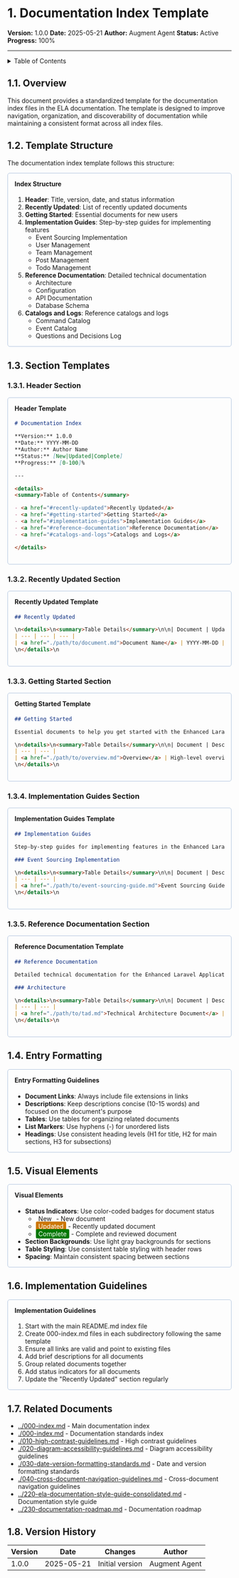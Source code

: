 # 1. Documentation Index Template

**Version:** 1.0.0
**Date:** 2025-05-21
**Author:** Augment Agent
**Status:** Active
**Progress:** 100%

---

<details>
<summary>Table of Contents</summary>

- [1.1. Overview](#11-overview)
- [1.2. Template Structure](#12-template-structure)
- [1.3. Section Templates](#13-section-templates)
  - [1.3.1. Header Section](#131-header-section)
  - [1.3.2. Recently Updated Section](#132-recently-updated-section)
  - [1.3.3. Getting Started Section](#133-getting-started-section)
  - [1.3.4. Implementation Guides Section](#134-implementation-guides-section)
  - [1.3.5. Reference Documentation Section](#135-reference-documentation-section)
- [1.4. Entry Formatting](#14-entry-formatting)
- [1.5. Visual Elements](#15-visual-elements)
- [1.6. Implementation Guidelines](#16-implementation-guidelines)
- [1.7. Related Documents](#17-related-documents)
- [1.8. Version History](#18-version-history)

</details>

## 1.1. Overview

This document provides a standardized template for the documentation index files in the ELA documentation. The template is designed to improve navigation, organization, and discoverability of documentation while maintaining a consistent format across all index files.

## 1.2. Template Structure

The documentation index template follows this structure:

<div style="padding: 15px; border-radius: 5px; border: 1px solid #b0c4de; margin-bottom: 20px;">
<h4 style="margin-top: 0; ">Index Structure</h4>

<ol style="margin-bottom: 0;">
  <li><strong>Header</strong>: Title, version, date, and status information</li>
  <li><strong>Recently Updated</strong>: List of recently updated documents</li>
  <li><strong>Getting Started</strong>: Essential documents for new users</li>
  <li><strong>Implementation Guides</strong>: Step-by-step guides for implementing features
    <ul>
      <li>Event Sourcing Implementation</li>
      <li>User Management</li>
      <li>Team Management</li>
      <li>Post Management</li>
      <li>Todo Management</li>
    </ul>
  </li>
  <li><strong>Reference Documentation</strong>: Detailed technical documentation
    <ul>
      <li>Architecture</li>
      <li>Configuration</li>
      <li>API Documentation</li>
      <li>Database Schema</li>
    </ul>
  </li>
  <li><strong>Catalogs and Logs</strong>: Reference catalogs and logs
    <ul>
      <li>Command Catalog</li>
      <li>Event Catalog</li>
      <li>Questions and Decisions Log</li>
    </ul>
  </li>
</ol>
</div>

## 1.3. Section Templates

### 1.3.1. Header Section

<div style="padding: 15px; border-radius: 5px; border: 1px solid #b0c4de; margin-bottom: 20px;">
<h4 style="margin-top: 0; ">Header Template</h4>

```markdown
# Documentation Index

**Version:** 1.0.0
**Date:** YYYY-MM-DD
**Author:** Author Name
**Status:** [New|Updated|Complete]
**Progress:** [0-100]%

---

<details>
<summary>Table of Contents</summary>

- <a href="#recently-updated">Recently Updated</a>
- <a href="#getting-started">Getting Started</a>
- <a href="#implementation-guides">Implementation Guides</a>
- <a href="#reference-documentation">Reference Documentation</a>
- <a href="#catalogs-and-logs">Catalogs and Logs</a>

</details>
```
</div>

### 1.3.2. Recently Updated Section

<div style="padding: 15px; border-radius: 5px; border: 1px solid #b0c4de; margin-bottom: 20px;">
<h4 style="margin-top: 0; ">Recently Updated Template</h4>

```markdown
## Recently Updated

\n<details>\n<summary>Table Details</summary>\n\n| Document | Updated | Description |
| --- | --- | --- |
| <a href="./path/to/document.md">Document Name</a> | YYYY-MM-DD | Brief description of the document |
\n</details>\n
```
</div>

### 1.3.3. Getting Started Section

<div style="padding: 15px; border-radius: 5px; border: 1px solid #b0c4de; margin-bottom: 20px;">
<h4 style="margin-top: 0; ">Getting Started Template</h4>

```markdown
## Getting Started

Essential documents to help you get started with the Enhanced Laravel Application.

\n<details>\n<summary>Table Details</summary>\n\n| Document | Description |
| --- | --- |
| <a href="./path/to/overview.md">Overview</a> | High-level overview of the application |
\n</details>\n
```
</div>

### 1.3.4. Implementation Guides Section

<div style="padding: 15px; border-radius: 5px; border: 1px solid #b0c4de; margin-bottom: 20px;">
<h4 style="margin-top: 0; ">Implementation Guides Template</h4>

```markdown
## Implementation Guides

Step-by-step guides for implementing features in the Enhanced Laravel Application.

### Event Sourcing Implementation

\n<details>\n<summary>Table Details</summary>\n\n| Document | Description |
| --- | --- |
| <a href="./path/to/event-sourcing-guide.md">Event Sourcing Guide</a> | Comprehensive guide to event sourcing implementation |
\n</details>\n
```
</div>

### 1.3.5. Reference Documentation Section

<div style="padding: 15px; border-radius: 5px; border: 1px solid #b0c4de; margin-bottom: 20px;">
<h4 style="margin-top: 0; ">Reference Documentation Template</h4>

```markdown
## Reference Documentation

Detailed technical documentation for the Enhanced Laravel Application.

### Architecture

\n<details>\n<summary>Table Details</summary>\n\n| Document | Description |
| --- | --- |
| <a href="./path/to/tad.md">Technical Architecture Document</a> | Comprehensive technical architecture document |
\n</details>\n
```
</div>

## 1.4. Entry Formatting

<div style="padding: 15px; border-radius: 5px; border: 1px solid #b0c4de; margin-bottom: 20px;">
<h4 style="margin-top: 0; ">Entry Formatting Guidelines</h4>

<ul style="margin-bottom: 0;">
  <li><strong>Document Links</strong>: Always include file extensions in links</li>
  <li><strong>Descriptions</strong>: Keep descriptions concise (10-15 words) and focused on the document's purpose</li>
  <li><strong>Tables</strong>: Use tables for organizing related documents</li>
  <li><strong>List Markers</strong>: Use hyphens (-) for unordered lists</li>
  <li><strong>Headings</strong>: Use consistent heading levels (H1 for title, H2 for main sections, H3 for subsections)</li>
</ul>
</div>

## 1.5. Visual Elements

<div style="padding: 15px; border-radius: 5px; border: 1px solid #b0c4de; margin-bottom: 20px;">
<h4 style="margin-top: 0; ">Visual Elements</h4>

<ul style="margin-bottom: 0;">
  <li><strong>Status Indicators</strong>: Use color-coded badges for document status
    <ul>
      <li><span style="background- color: white; padding: 2px 6px; border-radius: 3px;">New</span> - New document</li>
      <li><span style="background-color: #cc7700; color: white; padding: 2px 6px; border-radius: 3px;">Updated</span> - Recently updated document</li>
      <li><span style="background-color: #007700; color: white; padding: 2px 6px; border-radius: 3px;">Complete</span> - Complete and reviewed document</li>
    </ul>
  </li>
  <li><strong>Section Backgrounds</strong>: Use light gray backgrounds for sections</li>
  <li><strong>Table Styling</strong>: Use consistent table styling with header rows</li>
  <li><strong>Spacing</strong>: Maintain consistent spacing between sections</li>
</ul>
</div>

## 1.6. Implementation Guidelines

<div style="padding: 15px; border-radius: 5px; border: 1px solid #b0c4de; margin-bottom: 20px;">
<h4 style="margin-top: 0; ">Implementation Guidelines</h4>

<ol style="margin-bottom: 0;">
  <li>Start with the main README.md index file</li>
  <li>Create 000-index.md files in each subdirectory following the same template</li>
  <li>Ensure all links are valid and point to existing files</li>
  <li>Add brief descriptions for all documents</li>
  <li>Group related documents together</li>
  <li>Add status indicators for all documents</li>
  <li>Update the "Recently Updated" section regularly</li>
</ol>
</div>

## 1.7. Related Documents

- [../000-index.md](../000-index.md) - Main documentation index
- [./000-index.md](000-index.md) - Documentation standards index
- [./010-high-contrast-guidelines.md](010-high-contrast-guidelines.md) - High contrast guidelines
- [./020-diagram-accessibility-guidelines.md](020-diagram-accessibility-guidelines.md) - Diagram accessibility guidelines
- [./030-date-version-formatting-standards.md](030-date-version-formatting-standards.md) - Date and version formatting standards
- [./040-cross-document-navigation-guidelines.md](040-cross-document-navigation-guidelines.md) - Cross-document navigation guidelines
- [../220-ela-documentation-style-guide-consolidated.md](../220-ela-documentation-style-guide-consolidated.md) - Documentation style guide
- [../230-documentation-roadmap.md](../230-documentation-roadmap.md) - Documentation roadmap

## 1.8. Version History

| Version | Date | Changes | Author |
|---------|------|---------|--------|
| 1.0.0 | 2025-05-21 | Initial version | Augment Agent |
